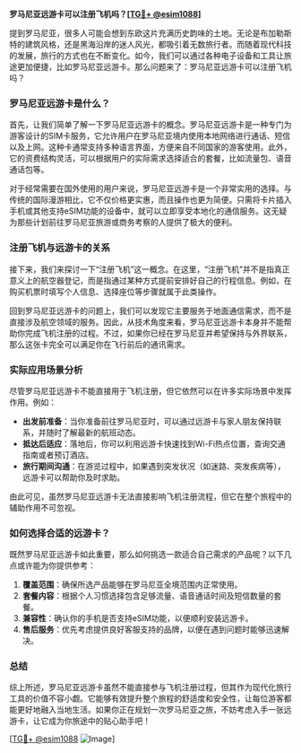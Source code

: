 **罗马尼亚远游卡可以注册飞机吗？[[TG💪+ @esim1088](https://t.me/s/esim1088)]**

提到罗马尼亚，很多人可能会想到东欧这片充满历史韵味的土地。无论是布加勒斯特的建筑风格，还是黑海沿岸的迷人风光，都吸引着无数旅行者。而随着现代科技的发展，旅行的方式也在不断变化。如今，我们可以通过各种电子设备和工具让旅途更加便捷，比如罗马尼亚远游卡。那么问题来了：罗马尼亚远游卡可以注册飞机吗？

### 罗马尼亚远游卡是什么？

首先，让我们简单了解一下罗马尼亚远游卡的概念。罗马尼亚远游卡是一种专门为游客设计的SIM卡服务，它允许用户在罗马尼亚境内使用本地网络进行通话、短信以及上网。这种卡通常支持多种语言界面，方便来自不同国家的游客使用。此外，它的资费结构灵活，可以根据用户的实际需求选择适合的套餐，比如流量包、语音通话包等。

对于经常需要在国外使用的用户来说，罗马尼亚远游卡是一个非常实用的选择。与传统的国际漫游相比，它不仅价格更实惠，而且操作也更为简便。只需将卡片插入手机或其他支持eSIM功能的设备中，就可以立即享受本地化的通信服务。这无疑为那些计划前往罗马尼亚旅游或商务考察的人提供了极大的便利。

### 注册飞机与远游卡的关系

接下来，我们来探讨一下“注册飞机”这一概念。在这里，“注册飞机”并不是指真正意义上的航空器登记，而是指通过某种方式提前安排好自己的行程信息。例如，在购买机票时填写个人信息、选择座位等步骤就属于此类操作。

回到罗马尼亚远游卡的问题上，我们可以发现它主要服务于地面通信需求，而不是直接涉及航空领域的服务。因此，从技术角度来看，罗马尼亚远游卡本身并不能帮助你完成飞机注册的过程。不过，如果你已经在罗马尼亚并希望保持与外界联系，那么这张卡完全可以满足你在飞行前后的通讯需求。

### 实际应用场景分析

尽管罗马尼亚远游卡不能直接用于飞机注册，但它依然可以在许多实际场景中发挥作用。例如：

- **出发前准备**：当你准备前往罗马尼亚时，可以通过远游卡与家人朋友保持联系，并随时了解最新的航班动态。
- **抵达后适应**：落地后，你可以利用远游卡快速找到Wi-Fi热点位置，查询交通指南或者预订酒店。
- **旅行期间沟通**：在游览过程中，如果遇到突发状况（如迷路、突发疾病等），远游卡可以帮助你及时求助。

由此可见，虽然罗马尼亚远游卡无法直接影响飞机注册流程，但它在整个旅程中的辅助作用不可忽视。

### 如何选择合适的远游卡？

既然罗马尼亚远游卡如此重要，那么如何挑选一款适合自己需求的产品呢？以下几点或许能为你提供参考：

1. **覆盖范围**：确保所选产品能够在罗马尼亚全境范围内正常使用。
2. **套餐内容**：根据个人习惯选择包含足够流量、语音通话时间及短信数量的套餐。
3. **兼容性**：确认你的手机是否支持eSIM功能，以便顺利安装远游卡。
4. **售后服务**：优先考虑提供良好客服支持的品牌，以便在遇到问题时能够迅速解决。

### 总结

综上所述，罗马尼亚远游卡虽然不能直接参与飞机注册过程，但其作为现代化旅行工具的价值不容小觑。它能够有效提升整个旅程的舒适度和安全性，让每位游客都能更好地融入当地生活。如果你正在规划一次罗马尼亚之旅，不妨考虑入手一张远游卡，让它成为你旅途中的贴心助手吧！

[[TG💪+ @esim1088](https://t.me/s/esim1088) ![Image](https://i.postimg.cc/4NQfJmqS/Snipaste-2025-05-13-00-14-12.png)]